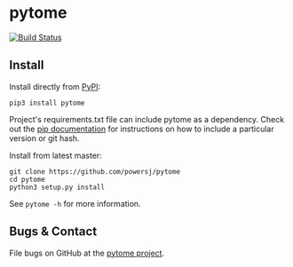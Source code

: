 # pytome

[![Build Status](https://travis-ci.org/powersj/pytome.svg?branch=master)](https://travis-ci.org/powersj/pytome)

## Install

Install directly from [PyPI](https://pypi.org/project/pytome/):

```shell
pip3 install pytome
```

Project's requirements.txt file can include pytome as a dependency. Check out the [pip documentation](https://pip.readthedocs.io/en/1.1/requirements.html) for instructions on how to include a particular version or git hash.

Install from latest master:

```shell
git clone https://github.com/powersj/pytome
cd pytome
python3 setup.py install
```

See `pytome -h` for more information.

## Bugs & Contact

File bugs on GitHub at the [pytome project](https://github.com/powersj/pytome/issues/new).
